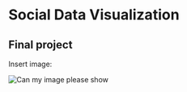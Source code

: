 # Social Data Visualization

## Final project

Insert image:

![Can my image please show](https://github.com/veranijmeijer/socialdata/tree/main/docs/pltfig.png)
